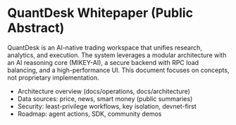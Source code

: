 # QuantDesk Whitepaper (Public Abstract)

QuantDesk is an AI-native trading workspace that unifies research, analytics, and execution. The system leverages a modular architecture with an AI reasoning core (MIKEY-AI), a secure backend with RPC load balancing, and a high-performance UI. This document focuses on concepts, not proprietary implementation.

- Architecture overview (docs/operations, docs/architecture)
- Data sources: price, news, smart money (public summaries)
- Security: least-privilege workflows, key isolation, devnet-first
- Roadmap: agent actions, SDK, community demos
